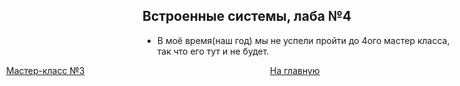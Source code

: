 ## Встроенные системы, лаба №4

+ В моё время(наш год) мы не успели пройти до 4ого мастер класса, так что его тут и не будет.











[//]: # (к оглавлению и на прочие лабы)
<div style="position: absolute; left: 10px">
    <a style="text-align: right" href="lab-3.html">Мастер-класс №3</a>
</div>
<div style="position: absolute; left: 45%">
    <a href="../../secondcourse.html">На главную</a>
</div>
<div style="position: absolute; right: 10px">
    <a style="text-align: right" href="#"></a>
</div>